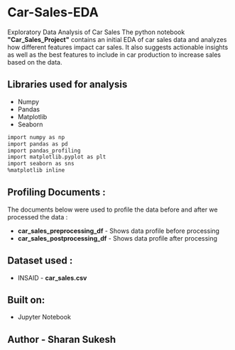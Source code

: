 # Car-Sales-EDA
Exploratory Data Analysis of Car Sales
The python notebook __"Car_Sales_Project"__ contains an initial EDA of car sales data and analyzes how different features impact car sales. It also suggests actionable insights as well as the best features to include in car production to increase sales based on the data. 

## Libraries used for analysis
* Numpy
* Pandas
* Matplotlib
* Seaborn

```bash
import numpy as np                                                
import pandas as pd                                               
import pandas_profiling
import matplotlib.pyplot as plt
import seaborn as sns            
%matplotlib inline
```

## Profiling Documents :
The documents below were used to profile the data before and after we processed the data :
 * __car_sales_preprocessing_df__ - Shows data profile before processing
 * __car_sales_postprocessing_df__ - Shows data profile after processing

## Dataset used :
* INSAID - __car_sales.csv__

## Built on:
* Jupyter Notebook

## Author - Sharan Sukesh
